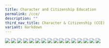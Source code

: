 ```yaml
---
title: Character and Citizenship Education
permalink: /cce/
description: ""
third_nav_title: Character & Citizenship (CCE)
variant: markdown
---
```

![](/images/CCE/CCE__1_.jpg)
![](/images/CCE/CCE__2_.jpg)
![](/images/CCE/CCE__3_.jpg)
![](/images/CCE/CCE__4_.jpg)
![](/images/CCE/CCE__5_.jpg)
![](/images/CCE/CCE__6_.jpg)
![](/images/CCE/CCE__7_.jpg)
![](/images/CCE/CCE__8_.jpg)
![](/images/CCE/CCE__9_.jpg)
![](/images/CCE/CCE__10_.jpg)
![](/images/CCE/CCE__11_.jpg)
![](/images/CCE/CCE__12_.jpg)
![](/images/CCE/CCE__13_.jpg)
![](/images/CCE/CCE__14_.jpg)
![](/images/CCE/CCE__15_.jpg)
![](/images/CCE/CCE__16_.jpg)